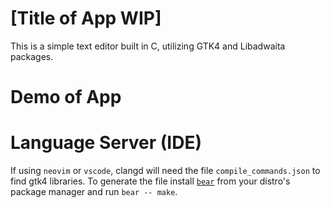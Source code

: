 # [Title of App WIP]
This is a simple text editor built in C, utilizing GTK4 and Libadwaita packages.

# Demo of App

# Language Server (IDE)

If using `neovim` or `vscode`, clangd will need the file `compile_commands.json` to find gtk4 libraries.
To generate the file install [`bear`](https://github.com/rizsotto/bear) from your distro's package manager and run `bear -- make`.
